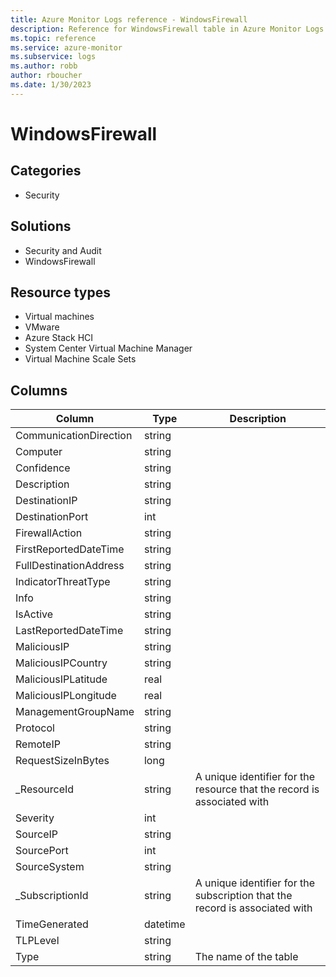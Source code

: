```yaml
---
title: Azure Monitor Logs reference - WindowsFirewall
description: Reference for WindowsFirewall table in Azure Monitor Logs.
ms.topic: reference
ms.service: azure-monitor
ms.subservice: logs
ms.author: robb
author: rboucher
ms.date: 1/30/2023
---
```


# WindowsFirewall

 

## Categories

- Security
## Solutions

- Security and Audit
- WindowsFirewall
## Resource types

- Virtual machines
- VMware
- Azure Stack HCI
- System Center Virtual Machine Manager
- Virtual Machine Scale Sets




## Columns

| Column | Type | Description |
| --- | --- | --- |
| CommunicationDirection | string |  |
| Computer | string |  |
| Confidence | string |  |
| Description | string |  |
| DestinationIP | string |  |
| DestinationPort | int |  |
| FirewallAction | string |  |
| FirstReportedDateTime | string |  |
| FullDestinationAddress | string |  |
| IndicatorThreatType | string |  |
| Info | string |  |
| IsActive | string |  |
| LastReportedDateTime | string |  |
| MaliciousIP | string |  |
| MaliciousIPCountry | string |  |
| MaliciousIPLatitude | real |  |
| MaliciousIPLongitude | real |  |
| ManagementGroupName | string |  |
| Protocol | string |  |
| RemoteIP | string |  |
| RequestSizeInBytes | long |  |
| _ResourceId | string | A unique identifier for the resource that the record is associated with |
| Severity | int |  |
| SourceIP | string |  |
| SourcePort | int |  |
| SourceSystem | string |  |
| _SubscriptionId | string | A unique identifier for the subscription that the record is associated with |
| TimeGenerated | datetime |  |
| TLPLevel | string |  |
| Type | string | The name of the table |
